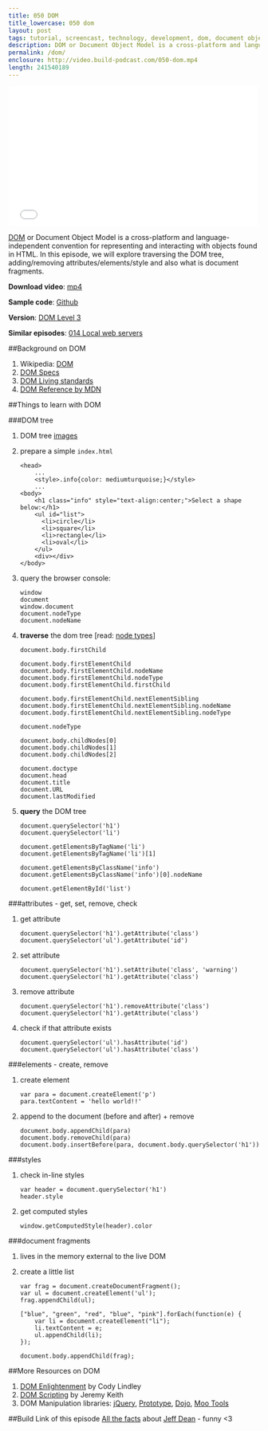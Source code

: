 ```yaml
---
title: 050 DOM
title_lowercase: 050 dom
layout: post
tags: tutorial, screencast, technology, development, dom, document object model, html, javascript, tree, node
description: DOM or Document Object Model is a cross-platform and language-independent convention for representing and interacting with objects found in HTML. In this episode, we will explore traversing the DOM tree, adding/removing attributes/elements/style and also what is document fragments.
permalink: /dom/
enclosure: http://video.build-podcast.com/050-dom.mp4
length: 241540189
---
```


<div id="video"><iframe src="//player.vimeo.com/video/73913590" width="500" height="281" frameborder="0" webkitallowfullscreen mozallowfullscreen allowfullscreen></iframe></div>

[DOM](http://en.wikipedia.org/wiki/Document_Object_Model) or Document Object Model is a cross-platform and language-independent convention for representing and interacting with objects found in HTML. In this episode, we will explore traversing the DOM tree, adding/removing attributes/elements/style and also what is document fragments.

**Download video**: [mp4](http://video.build-podcast.com/050-dom.mp4)

**Sample code**: [Github](https://github.com/sayanee/build-podcast/tree/master/050-dom)

**Version**: [DOM Level 3](http://www.w3.org/TR/DOM-Level-3-Core/)

**Similar episodes**: [014 Local web servers](/local-web-servers/)

##Background on DOM
1. Wikipedia: [DOM](http://en.wikipedia.org/wiki/Document_Object_Model)
1. [DOM Specs](http://www.w3.org/TR/dom)
1. [DOM Living standards](http://dom.spec.whatwg.org/)
1. [DOM Reference by MDN](https://developer.mozilla.org/en-US/docs/DOM/DOM_Reference)


##Things to learn with DOM

###DOM tree
1. DOM tree [images](https://www.google.com/search?q=DOM+tree)
1. prepare a simple `index.html`

    ```
    <head>
        ...
        <style>.info{color: mediumturquoise;}</style>
        ...
    <body>
        <h1 class="info" style="text-align:center;">Select a shape below:</h1>
        <ul id="list">
          <li>circle</li>
          <li>square</li>
          <li>rectangle</li>
          <li>oval</li>
        </ul>
        <div></div>
    </body>
    ```
1. query the browser console:

    ```
    window
    document
    window.document
    document.nodeType
    document.nodeName
    ```
1. **traverse** the dom tree [read: [node types](https://developer.mozilla.org/en-US/docs/Web/API/Node.nodeType)]

    ```
    document.body.firstChild

    document.body.firstElementChild
    document.body.firstElementChild.nodeName
    document.body.firstElementChild.nodeType
    document.body.firstElementChild.firstChild

    document.body.firstElementChild.nextElementSibling
    document.body.firstElementChild.nextElementSibling.nodeName
    document.body.firstElementChild.nextElementSibling.nodeType

    document.nodeType

    document.body.childNodes[0]
    document.body.childNodes[1]
    document.body.childNodes[2]

    document.doctype
    document.head
    document.title
    document.URL
    document.lastModified
    ```
1. **query** the DOM tree

    ```
    document.querySelector('h1')
    document.querySelector('li')

    document.getElementsByTagName('li')
    document.getElementsByTagName('li')[1]

    document.getElementsByClassName('info')
    document.getElementsByClassName('info')[0].nodeName

    document.getElementById('list')
    ```

###attributes - get, set, remove, check

1. get attribute

    ```
    document.querySelector('h1').getAttribute('class')
    document.querySelector('ul').getAttribute('id')
    ```
1. set attribute

    ```
    document.querySelector('h1').setAttribute('class', 'warning')
    document.querySelector('h1').getAttribute('class')
    ```
1. remove attribute

    ```
    document.querySelector('h1').removeAttribute('class')
    document.querySelector('h1').getAttribute('class')
    ```

1. check if that attribute exists

    ```
    document.querySelector('ul').hasAttribute('id')
    document.querySelector('ul').hasAttribute('class')
    ```

###elements - create, remove

1. create element

    ```
    var para = document.createElement('p')
    para.textContent = 'hello world!!'
    ```
1. append to the document (before and after) + remove

    ```
    document.body.appendChild(para)
    document.body.removeChild(para)
    document.body.insertBefore(para, document.body.querySelector('h1'))
    ```

###styles

1. check in-line styles

    ```
    var header = document.querySelector('h1')
    header.style
    ```
1. get computed styles

    ```
    window.getComputedStyle(header).color
    ```

###document fragments

1. lives in the memory external to the live DOM
1. create a little list

    ```
    var frag = document.createDocumentFragment();
    var ul = document.createElement('ul');
    frag.appendChild(ul);

    ["blue", "green", "red", "blue", "pink"].forEach(function(e) {
        var li = document.createElement("li");
        li.textContent = e;
        ul.appendChild(li);
    });

    document.body.appendChild(frag);
    ```


##More Resources on DOM
1. [DOM Enlightenment](http://shop.oreilly.com/product/0636920027690.do) by Cody Lindley
1. [DOM Scripting](http://www.amazon.com/DOM-Scripting-Design-JavaScript-Document/dp/1430233893) by Jeremy Keith
1. DOM Manipulation libraries: [jQuery](http://jquery.com/), [Prototype](http://prototypejs.org/), [Dojo](http://dojotoolkit.org/), [Moo Tools](http://mootools.net/)

##Build Link of this episode
[All the facts](http://www.quora.com/Jeff-Dean/What-are-all-the-Jeff-Dean-facts) about [Jeff Dean](http://www.quora.com/Jeff-Dean/Who-is-Jeff-Dean) - funny <3
